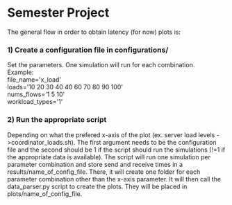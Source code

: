 # Semester Project

The general flow in order to obtain latency (for now) plots is:

### 1) Create a configuration file in configurations/
Set the parameters. One simulation will run for each combination.   
Example:  
file_name='x_load'  
loads='10 20 30 40 40 60 70 80 90 100'  
nums_flows='1 5 10'  
workload_types='1'  

### 2) Run the appropriate script
Depending on what the prefered x-axis of the plot (ex. server load levels ->coordinator_loads.sh). The first argument needs to be the configuration file
and the second should be 1 if the script should run the simulations (!=1 if the appropriate data is available). The script will run one simulation per parameter
combination and store send and receive times in a results/name_of_config_file.
There, it will create one folder for each parameter combination other than the
x-axis parameter. It will then call the data_parser.py script to create the plots.
They will be placed in plots/name_of_config_file.

